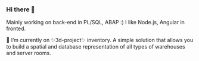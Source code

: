 ### Hi there 👋 

Mainly working on back-end in PL/SQL, ABAP :) I like Node.js, Angular in fronted.

🔭 I’m currently on ✨3d-project✨ inventory. A simple solution that allows you to build a spatial and database representation of all types of warehouses and server rooms. 

<!--
**karol-preiskorn/karol-preiskorn** is a ✨ _special_ ✨ repository because its `README.md` (this file) appears on your GitHub profile.

Here are some ideas to get you started:

- 🔭 I’m currently working on ...
- 🌱 I’m currently learning ...
- 👯 I’m looking to collaborate on ...
- 🤔 I’m looking for help with ...
- 💬 Ask me about ...
- 📫 How to reach me: ...
- 😄 Pronouns: ...
- ⚡ Fun fact: ...
-->
